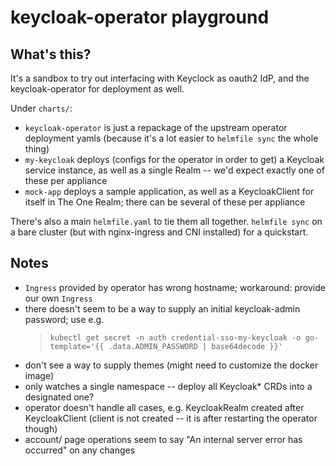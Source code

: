 # keycloak-operator playground

## What's this?

It's a sandbox to try out interfacing with Keyclock as oauth2 IdP, and
the keycloak-operator for deployment as well.

Under `charts/`:
* `keycloak-operator` is just a repackage of the upstream operator
  deployment yamls (because it's a lot easier to `helmfile sync` the whole
  thing)
* `my-keycloak` deploys (configs for the operator in order to get) a Keycloak
  service instance, as well as a single Realm -- we'd expect exactly one
  of these per appliance
* `mock-app` deploys a sample application, as well as a KeycloakClient for
  itself in The One Realm; there can be several of these per appliance

There's also a main `helmfile.yaml` to tie them all together.  `helmfile sync`
on a bare cluster (but with nginx-ingress and CNI installed) for a quickstart.

## Notes

* `Ingress` provided by operator has wrong hostname; workaround: provide our own `Ingress`
* there doesn't seem to be a way to supply an initial keycloak-admin password;  use e.g.
  > `kubectl get secret -n auth credential-sso-my-keycloak -o go-template='{{ .data.ADMIN_PASSWORD | base64decode }}'`
* don't see a way to supply themes (might need to customize the docker image)
* only watches a single namespace -- deploy all Keycloak* CRDs into a designated one?
* operator doesn't handle all cases, e.g. KeycloakRealm created after KeycloakClient
  (client is not created -- it is after restarting the operator though)
* account/ page operations seem to say "An internal server error has occurred" on any changes
